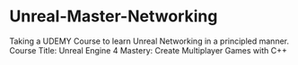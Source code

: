 # Unreal-Master-Networking
Taking a UDEMY Course to learn Unreal Networking in a principled manner.  Course Title: Unreal Engine 4 Mastery: Create Multiplayer Games with C++

